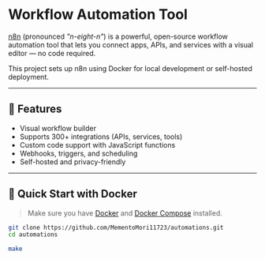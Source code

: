 
# Workflow Automation Tool

[n8n](https://n8n.io) (pronounced *"n-eight-n"*) is a powerful, open-source workflow automation tool that lets you connect apps, APIs, and services with a visual editor — no code required.

This project sets up n8n using Docker for local development or self-hosted deployment.

---

## 🚀 Features

- Visual workflow builder
- Supports 300+ integrations (APIs, services, tools)
- Custom code support with JavaScript functions
- Webhooks, triggers, and scheduling
- Self-hosted and privacy-friendly

---

## 🐳 Quick Start with Docker

> Make sure you have [Docker](https://www.docker.com/products/docker-desktop) and [Docker Compose](https://docs.docker.com/compose/) installed.

```bash
git clone https://github.com/MementoMori11723/automations.git
cd automations

make
```
